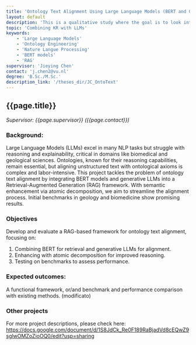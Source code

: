 ```yaml
---
title: 'Ontology Text Alignment Using Large Language Models (BERT and Generative LLMS)'
layout: default
description: 'This is a qualitative study where the goal is to look into common theories and disciplines that might influence novel Hybrid Intelligence methods.'
topic: 'Combining KR with LLMs'
keywords: 
    - 'Large Language Models' 
    - 'Ontology Engineering'
    - 'Nature Langue Processing'
    - 'BERT models' 
    - 'RAG'
supervisor: 'Jieying Chen'
contact: 'j.chen2@vu.nl'
degree: 'B.Sc./M.Sc.'
description_link: '/theses_dir/JC_OntoText'
---
```


<!-- The informtation below doesn´t need to be adjusted. It is automatically pulled from the frontmatter-->
## {{page.title}} 
*Supervisor: {{page.supervisor}} ({{page.contact}})*

### Background: 
Large Language Models (LLMs) excel in many NLP tasks but struggle with reasoning and explainability, critical in domains like biomedical and geological sciences. Ontologies, known for their reasoning capabilities, remain essential, but aligning unstructured text with ontological axioms is complex and labor-intensive.
This project tackles the problem of ontology text alignment by integrating BERT models and generative LLMs into a Retrieval-Augmented Generation (RAG) framework. With semantic enhancement via atomic decomposition, we aim to streamline the alignment process. Initial benchmarks in geology and biomedicine show promising results.

### Objectives
Develop and evaluate a RAG-based framework for ontology text alignment, focusing on:
1. Combining BERT for retrieval and generative LLMs for alignment.
2. Enhancing with atomic decomposition for improved reasoning.
3. Testing on benchmarks to assess performance.

### Expected outcomes: 
A functional framework, or/and benchmark and performance comparison with existing methods. (modificato) 

### Other projects
For more project descriptions, please check here: https://docs.google.com/document/d/1S8JdCk_Re0F189RaBjadVd8cEQwZ9sglwOMZoZioOQ0/edit?usp=sharing

